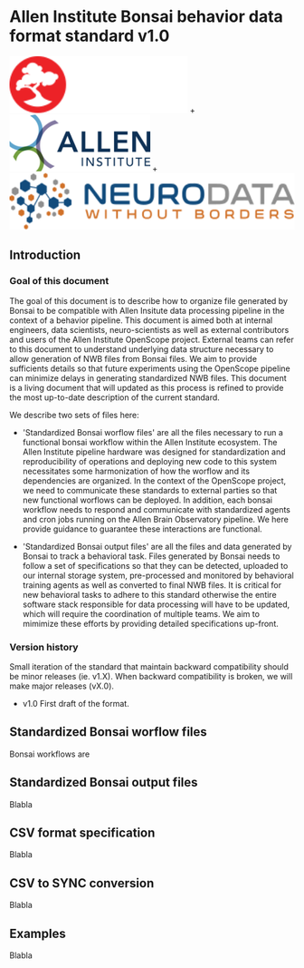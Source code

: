 # Allen Institute Bonsai behavior data format standard v1.0

<img src="../Images/bonsai-lettering.svg?token=AATAHT4TLCQWUH54YLGGACDAT3QKU" height="100" />
+ 
<img src="../Images/AllenInstitute_Logo_RGB.png?token=AATAHTYYP47RH4KTUQBIBEDAT3QBQ" height="100" />
+
<img src="../Images/logo_brain_text_transp_hor_350x64.png" height="100" />

## Introduction 

### Goal of this document

The goal of this document is to describe how to organize file generated by Bonsai to be compatible with Allen Insitute data 
processing pipeline in the context of a behavior pipeline. This document is aimed both at internal engineers, data scientists,
neuro-scientists as well as external contributors and users of the Allen Institute OpenScope project. External teams can 
refer to this document to understand underlying data structure necessary to allow generation of NWB files from Bonsai files. 
We aim to provide sufficients details so that future experiments using the OpenScope pipeline can minimize delays in generating
standardized NWB files. This document is a living document that will updated as this process is refined to provide the most up-to-date
description of the current standard. 

We describe two sets of files here:
* 'Standardized Bonsai worflow files' are all the files necessary to run a functional bonsai workflow within the Allen Institute 
ecosystem. The Allen Institute pipeline hardware was designed for standardization and reproducibility of operations and deploying new code to this
system necessitates some harmonization of how the worflow and its dependencies are organized. In the context of the OpenScope project, we need to 
communicate these standards to external parties so that new functional worflows can be deployed. In addition, each bonsai workflow needs to respond and 
 communicate with standardized agents and cron jobs running on the Allen Brain Observatory pipeline. We here provide guidance to guarantee these interactions 
 are functional. 

* 'Standardized Bonsai output files' are all the files and data generated by Bonsai to track a behavioral task. Files generated by Bonsai needs to 
follow a set of specifications so that they can be detected, uploaded to our internal storage system, pre-processed and monitored by behavioral 
training agents as well as converted to final NWB files. It is critical for new behavioral tasks to adhere to this standard otherwise the entire
software stack responsible for data processing will have to be updated, which will require the coordination of multiple teams. We aim to mimimize these
efforts by providing detailed specifications up-front. 

### Version history
Small iteration of the standard that maintain backward compatibility should 
be minor releases (ie. v1.X). When backward compatibility is broken, we will make major releases (vX.0).

* v1.0 First draft of the format. 

## Standardized Bonsai worflow files

Bonsai workflows are 
## Standardized Bonsai output files

Blabla

## CSV format specification

Blabla

## CSV to SYNC conversion

Blabla

## Examples

Blabla
